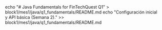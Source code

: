 echo "# Java Fundamentals for FinTechQuest Q1" > block1/mes1/java/q1_fundamentals/README.md
echo "Configuración inicial y API básica (Semana 2)." >> block1/mes1/java/q1_fundamentals/README.md
